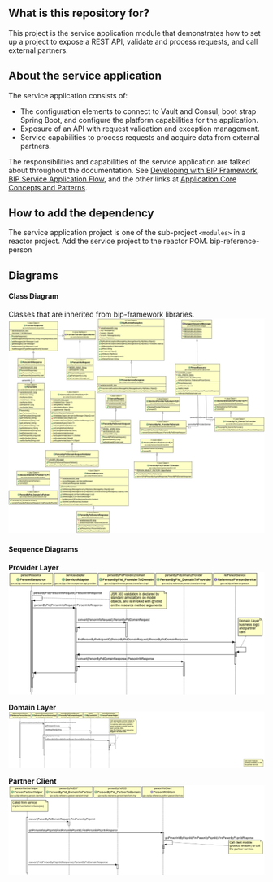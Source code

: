 ## What is this repository for?
This project is the service application module that demonstrates how to set up a project to expose a REST API, validate and process requests, and call external partners.

## About the service application
The service application consists of:
- The configuration elements to connect to Vault and Consul, boot strap Spring Boot, and configure the platform capabilities for the application.
- Exposure of an API with request validation and exception management.
- Service capabilities to process requests and acquire data from external partners.

The responsibilities and capabilities of the service application are talked about throughout the documentation. See [Developing with BIP Framework](https://github.com/department-of-veterans-affairs/ocp-reference-spring-boot/blob/master/docs/developing-with-bip-framework.md), [BIP Service Application Flow](https://github.com/department-of-veterans-affairs/ocp-reference-spring-boot/blob/master/docs/application-flow.md), and the other links at [Application Core Concepts and Patterns](https://github.com/department-of-veterans-affairs/ocp-reference-spring-boot#application-core-concepts-and-patterns).

## How to add the dependency
The service application project is one of the sub-project `<modules>` in a reactor project.  Add the service project to the reactor POM.
	<module>bip-reference-person</module>

## Diagrams

#### Class Diagram
Classes that are inherited from bip-framework libraries.
<img src = "/docs/images/framework-reference-person.jpg">

#### Sequence Diagrams

**Provider Layer**
<img src = "/docs/images/sd-reference-person-layer-provider.png">

**Domain Layer**
<img src = "/docs/images/sd-reference-person-layer-domain.png">

**Partner Client**
<img src = "/docs/images/sd-reference-person-layer-partner.png">

